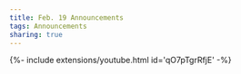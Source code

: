 ```yaml
---
title: Feb. 19 Announcements
tags: Announcements
sharing: true
---
```

<div>{%- include extensions/youtube.html id='qO7pTgrRfjE' -%}</div>
